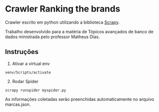 # Crawler Ranking the brands

Crawler escrito em python utilizando a biblioteca [Scrapy](https://scrapy.org/).

Trabalho desenvolvido para a matéria de Tópicos avançados de banco de dados ministrada pelo professor Matheus Dias.

## Instruções

1.  Ativar a virtual env

`venv/Scripts/activate`

2.  Rodar Spider

`scrapy runspider myspider.py`

As informações coletadas serão preenchidas automaticamente no arquivo marcas.json.
